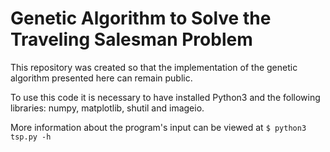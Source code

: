 # Genetic Algorithm to Solve the Traveling Salesman Problem


This repository was created so that the implementation of the genetic algorithm presented here can remain public. 

To use this code it is necessary to have installed Python3 and the following libraries: numpy, matplotlib, shutil and imageio.


More information about the program's input can be viewed at
`$ python3 tsp.py -h`

